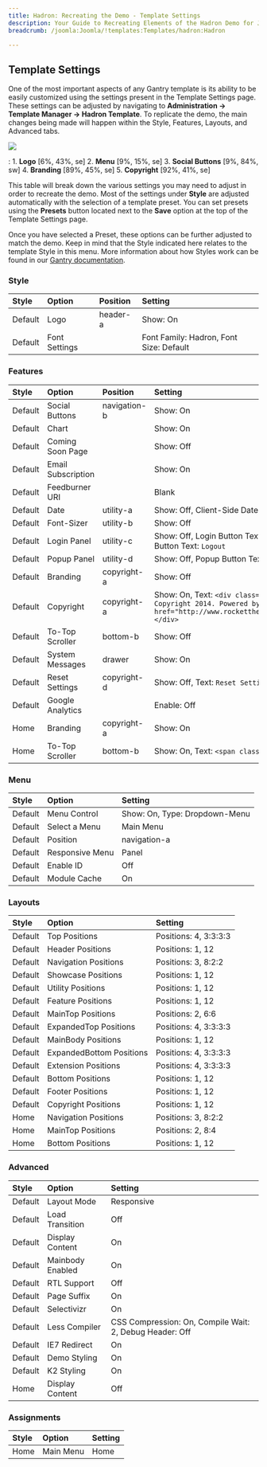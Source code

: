```yaml
---
title: Hadron: Recreating the Demo - Template Settings
description: Your Guide to Recreating Elements of the Hadron Demo for Joomla
breadcrumb: /joomla:Joomla/!templates:Templates/hadron:Hadron

---
```


Template Settings
-----
One of the most important aspects of any Gantry template is its ability to be easily customized using the settings present in the Template Settings page. These settings can be adjusted by navigating to **Administration -> Template Manager -> Hadron Template**. To replicate the demo, the main changes being made will happen within the Style, Features, Layouts, and Advanced tabs. 

![][Hadron2]

:   1. **Logo**  [6%, 43%, se]
    2. **Menu**  [9%, 15%, se]
    3. **Social Buttons** [9%, 84%, sw]
    4. **Branding** [89%, 45%, se]
    5. **Copyright**  [92%, 41%, se]

This table will break down the various settings you may need to adjust in order to recreate the demo. Most of the settings under **Style** are adjusted automatically with the selection of a template preset. You can set presets using the **Presets** button located next to the **Save** option at the top of the Template Settings page.

Once you have selected a Preset, these options can be further adjusted to match the demo. Keep in mind that the Style indicated here relates to the template Style in this menu. More information about how Styles work can be found in our [Gantry documentation][Style].

### Style

| Style   | Option        | Position | Setting                                   |  
| :------ | :------------ | :------- | :---------------------------------------- |  
| Default | Logo          | header-a | Show: On                                  |  
| Default | Font Settings |          | Font Family: Hadron, Font Size: Default |  

### Features

| Style   | Option             | Position     | Setting                                                                                                                                   |  
| :------ | :----------------- | :----------- | :---------------------------------------------------------------------------------------------------------------------------------------- |  
| Default | Social Buttons     | navigation-b | Show: On                                                                                                                                  |  
| Default | Chart              |              | Show: On                                                                                                                                  |  
| Default | Coming Soon Page   |              | Show: Off                                                                                                                                 |  
| Default | Email Subscription |              | Show: On                                                                                                                                  |  
| Default | Feedburner URI     |              | Blank                                                                                                                                     |  
| Default | Date               | utility-a    | Show: Off, Client-Side Date: Off                                                                                                          |  
| Default | Font-Sizer         | utility-b    | Show: Off                                                                                                                                 |  
| Default | Login Panel        | utility-c    | Show: Off, Login Button Text: `Member Login`, Logout Button Text: `Logout`                                                                |  
| Default | Popup Panel        | utility-d    | Show: Off, Popup Button Text: `Popup Module`                                                                                              |  
| Default | Branding           | copyright-a  | Show: Off                                                                                                                                 |  
| Default | Copyright          | copyright-a  | Show: On, Text: `<div class="rt-small-text">&copy; Copyright 2014. Powered by <a href="http://www.rockettheme.com">RocketTheme</a>.</div>`|  
| Default | To-Top Scroller    | bottom-b     | Show: Off                                                                                                                                 |  
| Default | System Messages    | drawer       | Show: On                                                                                                                                  |  
| Default | Reset Settings     | copyright-d  | Show: Off, Text: `Reset Settings`                                                                                                         |  
| Default | Google Analytics   |              | Enable: Off                                                                                                                               |  
| Home    | Branding           | copyright-a  | Show: On                                                                                                                                  |
| Home    | To-Top Scroller    | bottom-b     | Show: On, Text: `<span class="icon-angle-up"></span>`                                                                                     |

### Menu

| Style   | Option          | Setting                       |  
| :------ | :-------------- | :---------------------------- |  
| Default | Menu Control    | Show: On, Type: Dropdown-Menu |  
| Default | Select a Menu   | Main Menu                     |  
| Default | Position        | navigation-a                  |  
| Default | Responsive Menu | Panel                         |  
| Default | Enable ID       | Off                           |  
| Default | Module Cache    | On                            |  

### Layouts

| Style   | Option                   | Setting               |  
| :------ | :----------------------- | :-------------------- |  
| Default | Top Positions            | Positions: 4, 3:3:3:3 |  
| Default | Header Positions         | Positions: 1, 12      |  
| Default | Navigation Positions     | Positions: 3, 8:2:2   |  
| Default | Showcase Positions       | Positions: 1, 12      |  
| Default | Utility Positions        | Positions: 1, 12      |  
| Default | Feature Positions        | Positions: 1, 12      |  
| Default | MainTop Positions        | Positions: 2, 6:6     |  
| Default | ExpandedTop Positions    | Positions: 4, 3:3:3:3 |  
| Default | MainBody Positions       | Positions: 1, 12      |  
| Default | ExpandedBottom Positions | Positions: 4, 3:3:3:3 |  
| Default | Extension Positions      | Positions: 4, 3:3:3:3 |  
| Default | Bottom Positions         | Positions: 1, 12      |  
| Default | Footer Positions         | Positions: 1, 12      |  
| Default | Copyright Positions      | Positions: 1, 12      |  
| Home    | Navigation Positions     | Positions: 3, 8:2:2   |
| Home    | MainTop Positions        | Positions: 2, 8:4     |
| Home    | Bottom Positions         | Positions: 1, 12      |

### Advanced
| Style   | Option           | Setting                                                 |  
| :------ | :--------------- | :------------------------------------------------------ |  
| Default | Layout Mode      | Responsive                                              |  
| Default | Load Transition  | Off                                                     |  
| Default | Display Content  | On                                                      |  
| Default | Mainbody Enabled | On                                                      |  
| Default | RTL Support      | Off                                                     |  
| Default | Page Suffix      | On                                                      |  
| Default | Selectivizr      | On                                                      |  
| Default | Less Compiler    | CSS Compression: On, Compile Wait: 2, Debug Header: Off |  
| Default | IE7 Redirect     | On                                                      |  
| Default | Demo Styling     | On                                                      |  
| Default | K2 Styling       | On                                                      |  
| Home    | Display Content  | Off                                                     |  

### Assignments
| Style | Option    | Setting |  
| :---- | :-------- | :------ |  
| Home  | Main Menu | Home    |  

[demo25]: assets/hadron.jpg
[menu]: ../../start/menu.md
[Style]: http://www.gantry-framework.org/documentation/joomla/configure
[Hadron2]: assets/hadron2.jpeg
